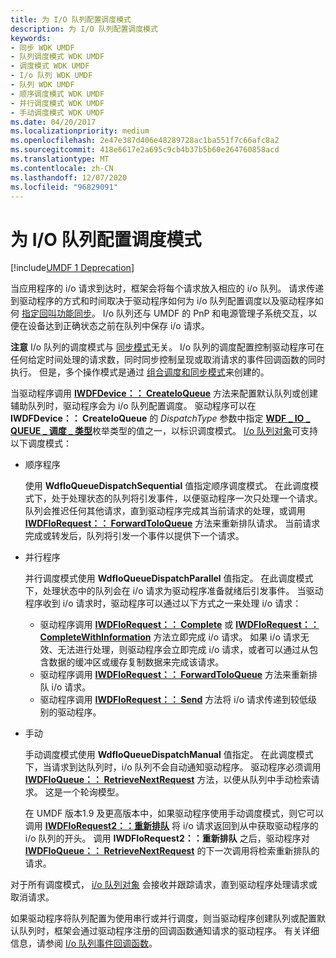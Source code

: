 ```yaml
---
title: 为 I/O 队列配置调度模式
description: 为 I/O 队列配置调度模式
keywords:
- 同步 WDK UMDF
- 队列调度模式 WDK UMDF
- 调度模式 WDK UMDF
- I/o 队列 WDK UMDF
- 队列 WDK UMDF
- 顺序调度模式 WDK UMDF
- 并行调度模式 WDK UMDF
- 手动调度模式 WDK UMDF
ms.date: 04/20/2017
ms.localizationpriority: medium
ms.openlocfilehash: 2e47e387d406e48289728ac1ba551f7c66afc8a2
ms.sourcegitcommit: 418e6617e2a695c9cb4b37b5b60e264760858acd
ms.translationtype: MT
ms.contentlocale: zh-CN
ms.lasthandoff: 12/07/2020
ms.locfileid: "96829091"
---
```

# <a name="configuring-dispatch-mode-for-an-io-queue"></a>为 I/O 队列配置调度模式


[!include[UMDF 1 Deprecation](../includes/umdf-1-deprecation.md)]

当应用程序的 i/o 请求到达时，框架会将每个请求放入相应的 i/o 队列。 请求传递到驱动程序的方式和时间取决于驱动程序如何为 i/o 队列配置调度以及驱动程序如何 [指定回叫功能同步](specifying-a-callback-synchronization-mode.md)。 I/o 队列还与 UMDF 的 PnP 和电源管理子系统交互，以便在设备达到正确状态之前在队列中保存 i/o 请求。

**注意**   I/o 队列的调度模式与 [同步模式](specifying-a-callback-synchronization-mode.md)无关。 I/o 队列的调度配置控制驱动程序可在任何给定时间处理的请求数，同时同步控制呈现或取消请求的事件回调函数的同时执行。 但是，多个操作模式是通过 [组合调度和同步模式](combining-dispatch-and-synchronization-modes.md)来创建的。

 

当驱动程序调用 [**IWDFDevice：： CreateIoQueue**](/windows-hardware/drivers/ddi/wudfddi/nf-wudfddi-iwdfdevice-createioqueue) 方法来配置默认队列或创建辅助队列时，驱动程序会为 i/o 队列配置调度。 驱动程序可以在 **IWDFDevice：： CreateIoQueue** 的 *DispatchType* 参数中指定 [**WDF \_ IO \_ QUEUE \_ 调度 \_ 类型**](/windows-hardware/drivers/ddi/wdfio/ne-wdfio-_wdf_io_queue_dispatch_type)枚举类型的值之一，以标识调度模式。 [I/o 队列对象](framework-i-o-queue-object.md)可支持以下调度模式：

-   顺序程序

    使用 **WdfIoQueueDispatchSequential** 值指定顺序调度模式。 在此调度模式下，处于处理状态的队列将引发事件，以便驱动程序一次只处理一个请求。 队列会推迟任何其他请求，直到驱动程序完成其当前请求的处理，或调用 [**IWDFIoRequest：： ForwardToIoQueue**](/windows-hardware/drivers/ddi/wudfddi/nf-wudfddi-iwdfiorequest-forwardtoioqueue) 方法来重新排队请求。 当前请求完成或转发后，队列将引发一个事件以提供下一个请求。

-   并行程序

    并行调度模式使用 **WdfIoQueueDispatchParallel** 值指定。 在此调度模式下，处理状态中的队列会在 i/o 请求为驱动程序准备就绪后引发事件。 当驱动程序收到 i/o 请求时，驱动程序可以通过以下方式之一来处理 i/o 请求：

    -   驱动程序调用 [**IWDFIoRequest：： Complete**](/windows-hardware/drivers/ddi/wudfddi/nf-wudfddi-iwdfiorequest-complete) 或 [**IWDFIoRequest：： CompleteWithInformation**](/windows-hardware/drivers/ddi/wudfddi/nf-wudfddi-iwdfiorequest-completewithinformation) 方法立即完成 i/o 请求。 如果 i/o 请求无效、无法进行处理，则驱动程序会立即完成 i/o 请求，或者可以通过从包含数据的缓冲区或缓存复制数据来完成该请求。
    -   驱动程序调用 [**IWDFIoRequest：： ForwardToIoQueue**](/windows-hardware/drivers/ddi/wudfddi/nf-wudfddi-iwdfiorequest-forwardtoioqueue) 方法来重新排队 i/o 请求。
    -   驱动程序调用 [**IWDFIoRequest：： Send**](/windows-hardware/drivers/ddi/wudfddi/nf-wudfddi-iwdfiorequest-send) 方法将 i/o 请求传递到较低级别的驱动程序。
-   手动

    手动调度模式使用 **WdfIoQueueDispatchManual** 值指定。 在此调度模式下，当请求到达队列时，i/o 队列不会自动通知驱动程序。 驱动程序必须调用 [**IWDFIoQueue：： RetrieveNextRequest**](/windows-hardware/drivers/ddi/wudfddi/nf-wudfddi-iwdfioqueue-retrievenextrequest) 方法，以便从队列中手动检索请求。 这是一个轮询模型。

    在 UMDF 版本1.9 及更高版本中，如果驱动程序使用手动调度模式，则它可以调用 [**IWDFIoRequest2：：重新排队**](/windows-hardware/drivers/ddi/wudfddi/nf-wudfddi-iwdfiorequest2-requeue) 将 i/o 请求返回到从中获取驱动程序的 i/o 队列的开头。 调用 **IWDFIoRequest2：：重新排队** 之后，驱动程序对 [**IWDFIoQueue：： RetrieveNextRequest**](/windows-hardware/drivers/ddi/wudfddi/nf-wudfddi-iwdfioqueue-retrievenextrequest) 的下一次调用将检索重新排队的请求。

对于所有调度模式， [i/o 队列对象](framework-i-o-queue-object.md) 会接收并跟踪请求，直到驱动程序处理请求或取消请求。

如果驱动程序将队列配置为使用串行或并行调度，则当驱动程序创建队列或配置默认队列时，框架会通过驱动程序注册的回调函数通知请求的驱动程序。 有关详细信息，请参阅 [I/o 队列事件回调函数](i-o-queue-event-callback-functions.md)。

 


